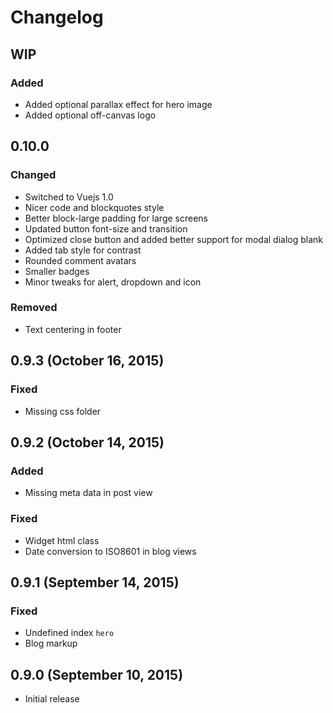 # Changelog

## WIP

### Added
- Added optional parallax effect for hero image
- Added optional off-canvas logo

## 0.10.0

### Changed
- Switched to Vuejs 1.0
- Nicer code and blockquotes style
- Better block-large padding for large screens
- Updated button font-size and transition
- Optimized close button and added better support for modal dialog blank
- Added tab style for contrast
- Rounded comment avatars
- Smaller badges
- Minor tweaks for alert, dropdown and icon

### Removed
- Text centering in footer

## 0.9.3 (October 16, 2015)

### Fixed
- Missing css folder

## 0.9.2 (October 14, 2015)

### Added
- Missing meta data in post view

### Fixed
- Widget html class
- Date conversion to ISO8601 in blog views

## 0.9.1 (September 14, 2015)

### Fixed
- Undefined index `hero`
- Blog markup

## 0.9.0 (September 10, 2015)

- Initial release
